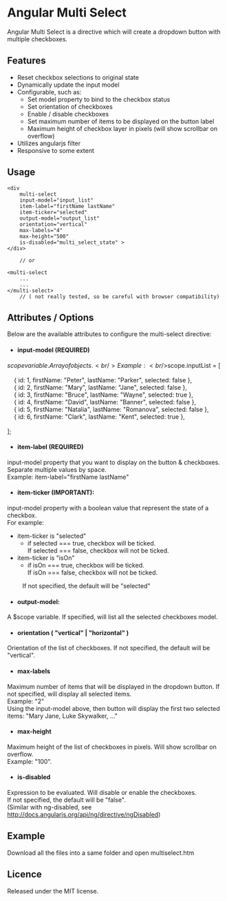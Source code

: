 Angular Multi Select
====================
Angular Multi Select is a directive which will create a dropdown button with multiple checkboxes.

Features
--
  - Reset checkbox selections to original state
  - Dynamically update the input model
  - Configurable, such as:
    - Set model property to bind to the checkbox status
    - Set orientation of checkboxes
    - Enable / disable checkboxes
    - Set maximum number of items to be displayed on the button label
    - Maximum height of checkbox layer in pixels (will show scrollbar on overflow)
  - Utilizes angularjs filter
  - Responsive to some extent
  
Usage
--
    <div
        multi-select 
        input-model="input_list"          
        item-label="firstName lastName" 
        item-ticker="selected"  
        output-model="output_list"
        orientation="vertical" 
        max-labels="4"
        max-height="500"
        is-disabled="multi_select_state" >
    </div>
    
        // or
 
    <multi-select 
        ...
        ...
    </multi-select> 
        // ( not really tested, so be careful with browser compatibility)

Attributes / Options
--
Below are the available attributes to configure the multi-select directive:

- #### input-model (REQUIRED)
$scope variable. Array of objects. 
<br />Example:
<br />$scope.inputList = [    
<br />&nbsp;&nbsp;&nbsp;&nbsp;{ id: 1, firstName: "Peter",    lastName: "Parker",     selected: false },
<br />&nbsp;&nbsp;&nbsp;&nbsp;{ id: 2, firstName: "Mary",     lastName: "Jane",       selected: false },
<br />&nbsp;&nbsp;&nbsp;&nbsp;{ id: 3, firstName: "Bruce",    lastName: "Wayne",      selected: true },
<br />&nbsp;&nbsp;&nbsp;&nbsp;{ id: 4, firstName: "David",    lastName: "Banner",     selected: false },
<br />&nbsp;&nbsp;&nbsp;&nbsp;{ id: 5, firstName: "Natalia",  lastName: "Romanova",   selected: false },
<br />&nbsp;&nbsp;&nbsp;&nbsp;{ id: 6, firstName: "Clark",    lastName: "Kent",       selected: true },      
<br />];    

- #### item-label (REQUIRED)
input-model property that you want to display on the button & checkboxes. Separate multiple values by space. 
<br />Example: 
item-label="firstName lastName"          


- #### item-ticker (IMPORTANT):
input-model property with a boolean value that represent the state of a checkbox. 
<br />For example: 
 - item-ticker is "selected"   
   - if selected === true, checkbox will be ticked. 
<br />If selected === false, checkbox will not be ticked.
 - item-ticker is "isOn"       
   - if isOn === true, checkbox will be ticked. 
<br />If isOn === false, checkbox will not be ticked.

 
&nbsp;&nbsp;&nbsp;&nbsp;&nbsp;&nbsp;&nbsp;&nbsp;&nbsp;If not specified, the default will be "selected"

- #### output-model:
A $scope variable. If specified, will list all the selected checkboxes model.

- #### orientation ( "vertical" | "horizontal" )
Orientation of the list of checkboxes. If not specified, the default will be "vertical".

- #### max-labels
Maximum number of items that will be displayed in the dropdown button. If not specified, will display all selected items. 
<br />Example: "2"
<br />Using the input-model above, then button will display the first two selected items: "Mary Jane, Luke Skywalker, ..."

- #### max-height
Maximum height of the list of checkboxes in pixels. Will show scrollbar on overflow.
<br />Example: "100". 

- #### is-disabled 
Expression to be evaluated. Will disable or enable the checkboxes. 
<br />If not specified, the default will be "false". 
<br />(Similar with ng-disabled, see http://docs.angularjs.org/api/ng/directive/ngDisabled)

Example
--
Download all the files into a same folder and open multiselect.htm

Licence
--
Released under the MIT license. 



 
  



